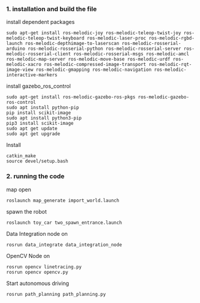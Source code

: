 ### 1. installation and build the file

install dependent packages
```
sudo apt-get install ros-melodic-joy ros-melodic-teleop-twist-joy ros-melodic-teleop-twist-keyboard ros-melodic-laser-proc ros-melodic-rgbd-launch ros-melodic-depthimage-to-laserscan ros-melodic-rosserial-arduino ros-melodic-rosserial-python ros-melodic-rosserial-server ros-melodic-rosserial-client ros-melodic-rosserial-msgs ros-melodic-amcl ros-melodic-map-server ros-melodic-move-base ros-melodic-urdf ros-melodic-xacro ros-melodic-compressed-image-transport ros-melodic-rqt-image-view ros-melodic-gmapping ros-melodic-navigation ros-melodic-interactive-markers

```

install gazebo_ros_control
```
sudo apt-get install ros-melodic-gazebo-ros-pkgs ros-melodic-gazebo-ros-control
sudo apt install python-pip
pip install scikit-image
sudo apt install python3-pip
pip3 install scikit-image
sudo apt get update
sudo apt get upgrade
```
Install
```
catkin_make
source devel/setup.bash
```


### 2. running the code

map open
```
roslaunch map_generate import_world.launch
```
spawn the robot
```
roslaunch toy_car two_spawn_entrance.launch
```
Data Integration node on
```
rosrun data_integrate data_integration_node
```
OpenCV Node on
```
rosrun opencv linetracing.py
rosrun opencv opencv.py
```
Start autonomous driving
```
rosrun path_planning path_planning.py
```
